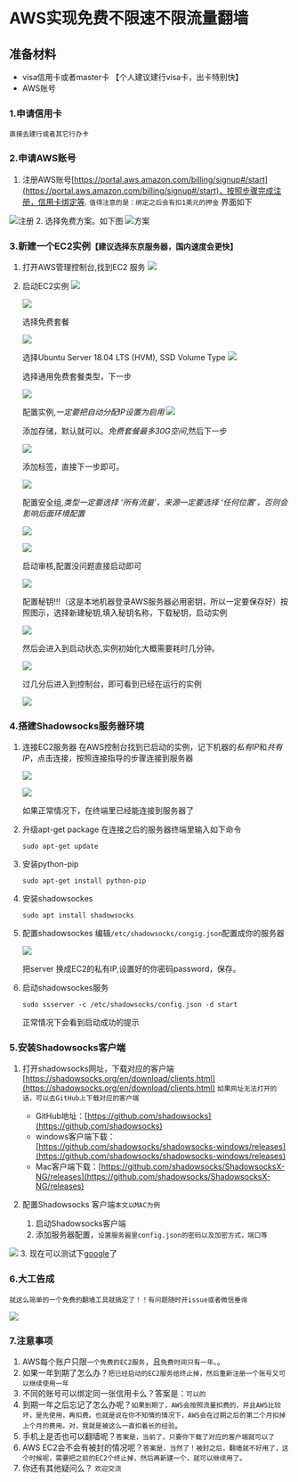 #   AWS实现免费不限速不限流量翻墙
##  准备材料
*   visa信用卡或者master卡 【个人建议建行visa卡，出卡特别快】
*   AWS账号
### 1.申请信用卡
    直接去建行或者其它行办卡
### 2.申请AWS账号
1.  注册AWS账号[https://portal.aws.amazon.com/billing/signup#/start](https://portal.aws.amazon.com/billing/signup#/start)，按照步骤完成注册，信用卡绑定等.
`值得注意的是：绑定之后会有扣1美元的押金`
界面如下

![注册](../resource/register.png)
2.  选择免费方案。如下图
![方案](../resource/plan.png)

### 3.新建一个EC2实例`【建议选择东京服务器，国内速度会更快】`
1.  打开AWS管理控制台,找到EC2 服务
    ![](../resource/console.png)
    
2.  启动EC2实例
    ![](../resource/ec2.png)
    
    ![](../resource/create.png)
    
    选择免费套餐
    
    ![](../resource/image1.png)
    
    选择Ubuntu Server 18.04 LTS (HVM), SSD Volume Type
    ![](../resource/image2.png)
    
    选择通用免费套餐类型，下一步
    
    ![](../resource/taocan.png)
    
    配置实例,*一定要把自动分配IP设置为启用*
    ![](../resource/config.png)
    
    添加存储，默认就可以。*免费套餐最多30G空间*,然后下一步
    
    ![](../resource/space.png)
    
    添加标签，直接下一步即可。
    
    ![](../resource/tag.png)
    
    配置安全组,*类型一定要选择 ‘所有流量’，来源一定要选择 ‘任何位置’，否则会影响后面环境配置*
    
    ![](../resource/safe1.png)
    
    ![](../resource/safe2.png)
    
    启动审核,配置没问题直接启动即可
    
    ![](../resource/check.png)
    
    配置秘钥!!!（这是本地机器登录AWS服务器必用密钥，所以一定要保存好）按照图示，选择新建秘钥,填入秘钥名称，下载秘钥，启动实例
    
    ![](../resource/key.png)
    
    然后会进入到启动状态,实例初始化大概需要耗时几分钟。
    
    ![](../resource/finish.png)
    
    过几分后进入到控制台，即可看到已经在运行的实例
    
    ![](../resource/new.png)
    
### 4.搭建Shadowsocks服务器环境
1.  连接EC2服务器
    在AWS控制台找到已启动的实例，记下机器的*私有IP*和*共有IP*，点击连接，按照连接指导的步骤连接到服务器
    
    ![](../resource/machine.png)
    
    ![](../resource/connect.png)
    
    如果正常情况下，在终端里已经能连接到服务器了
    
2.  升级apt-get package
    在连接之后的服务器终端里输入如下命令
    ```
    sudo apt-get update
    ```
3.  安装python-pip
    ```
    sudo apt-get install python-pip
    ```
4.  安装shadowsockes
    ```
    sudo apt install shadowsocks
    ```
5.  配置shadowsockes
    编辑`/etc/shadowsocks/congig.json`配置成你的服务器
    
    ![](../resource/json.png)
    
    把server 换成EC2的私有IP,设置好的你密码password，保存。
    
6.  启动shadowsockes服务
  
    ```
    sudo ssserver -c /etc/shadowsocks/config.json -d start
    ```
    正常情况下会看到启动成功的提示
### 5.安装Shadowsocks客户端
1.  打开shadowsocks网址，下载对应的客户端[https://shadowsocks.org/en/download/clients.html](https://shadowsocks.org/en/download/clients.html)
    `如果网址无法打开的话，可以去GitHub上下载对应的客户端`
    *   GitHub地址：[https://github.com/shadowsocks](https://github.com/shadowsocks)
    *   windows客户端下载：[https://github.com/shadowsocks/shadowsocks-windows/releases](https://github.com/shadowsocks/shadowsocks-windows/releases)
    *   Mac客户端下载：[https://github.com/shadowsocks/ShadowsocksX-NG/releases](https://github.com/shadowsocks/ShadowsocksX-NG/releases)

2.  配置Shadowsocks 客户端`本文以MAC为例`

    1.  启动Shadowsocks客户端
    2.  添加服务器配置，`设置服务器里config.json的密码以及加密方式，端口等`

![](../resource/client.png)
    3.  现在可以测试下[google](https://www.google.com/)了
### 6.大工告成
    就这么简单的一个免费的翻墙工具就搞定了！！有问题随时开issue或者微信垂询

![](../resource/wechat.jpeg)
### 7.注意事项
1.  AWS每个账户只限`一个免费的EC2服务`，且`免费时间只有一年。`。
2.  如果一年到期了怎么办？`把已经启动的EC2服务给终止掉，然后重新注册一个账号又可以继续使用一年`
3.  不同的账号可以绑定同一张信用卡么？答案是：`可以的`
4.  到期一年之后忘记了怎么办呢？`如果到期了，AWS会按照流量扣费的，并且AWS比较坏，是先使用，再扣费。也就是说在你不知情的情况下，AWS会在过期之后的第二个月扣掉上个月的费用。对，我就是被这么一直扣着长的经验`。
5.  手机上是否也可以翻墙呢？`答案是，当前了，只要你下载了对应的客户端就可以了`
6.  AWS EC2会不会有被封的情况呢？`答案是，当然了！被封之后，翻墙就不好用了，这个时候呢，需要把之前的EC2个终止掉，然后再新建一个，就可以继续用了。`
7.  你还有其他疑问么？ `欢迎交流`